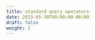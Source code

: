 ```yaml
---
title: standard query operators
date: 2023-05-30T00:00:00-06:00
draft: false
weight: 1
---
```

